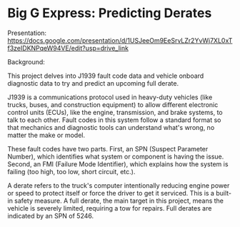 # Big G Express: Predicting Derates

Presentation: https://docs.google.com/presentation/d/1USJeeOm9EeSrvLZr2YvWj7XL0xTf3zeIDKNPqeW94VE/edit?usp=drive_link

Background: 

This project delves into J1939 fault code data and vehicle onboard diagnostic data to try and predict an upcoming full derate. 

J1939 is a communications protocol used in heavy-duty vehicles (like trucks, buses, and construction equipment) to allow different electronic control units (ECUs), like the engine, transmission, and brake systems, to talk to each other. Fault codes in this system follow a standard format so that mechanics and diagnostic tools can understand what's wrong, no matter the make or model.

These fault codes have two parts. First, an SPN (Suspect Parameter Number), which identifies what system or component is having the issue. Second, an FMI (Failure Mode Identifier), which explains how the system is failing (too high, too low, short circuit, etc.).

A derate refers to the truck's computer intentionally reducing engine power or speed to protect itself or force the driver to get it serviced. This is a built-in safety measure. A full derate, the main target in this project, means the vehicle is severely limited, requiring a tow for repairs. Full derates are indicated by an SPN of 5246. 